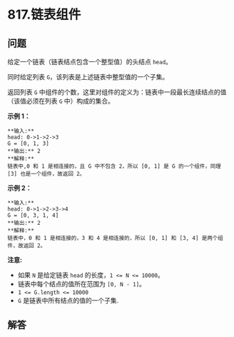 # 817.链表组件

## 问题

给定一个链表（链表结点包含一个整型值）的头结点 `head`。

同时给定列表 `G`，该列表是上述链表中整型值的一个子集。

返回列表 `G` 中组件的个数，这里对组件的定义为：链表中一段最长连续结点的值（该值必须在列表 `G` 中）构成的集合。

**示例 1：**

```
**输入:**
head: 0->1->2->3
G = [0, 1, 3]
**输出:** 2
**解释:**
链表中,0 和 1 是相连接的，且 G 中不包含 2，所以 [0, 1] 是 G 的一个组件，同理 [3] 也是一个组件，故返回 2。
```

**示例 2：**

```
**输入:**
head: 0->1->2->3->4
G = [0, 3, 1, 4]
**输出:** 2
**解释:**
链表中，0 和 1 是相连接的，3 和 4 是相连接的，所以 [0, 1] 和 [3, 4] 是两个组件，故返回 2。
```

**注意:**

* 如果 `N` 是给定链表 `head` 的长度，`1 <= N <= 10000`。
* 链表中每个结点的值所在范围为 `[0, N - 1]`。
* `1 <= G.length <= 10000`
* `G` 是链表中所有结点的值的一个子集.



## 解答

